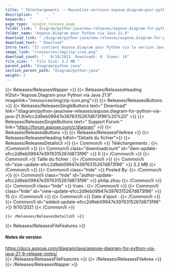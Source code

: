 ```yaml
---
title: " Téléchargements ---Nouvelles-versions-aspose.diagram-pour-python-via-java-21.9 . "
description:  "    . " 
keywords:  "    . " 
page_type:  single_release_page
folder_link: " diagram/python-java/new-releases/aspose.diagram-for-python-via-java-21.9/"
folder_name: "Aspose.Diagram pour Python via Java 21.9"
download_link: " /diagram/python-java/new-releases/aspose.diagram-for-python-via-java-21.9/efcc2d9eb09947e3976315267d873f96"
download_text: " Download"
Intro_text: "Il contient Aspose.Diagram pour Python via la version Java 21.9."
image_link: "/resources/img/zip-icon.png"
download_count: "   9/10/2021  Downloads: 0  Views: 14"
file_size: "  File Size: 3.2 MB "
parent_path: "diagram/python-java"
section_parent_path: "diagram/python-java"
weight: 2
---
```


{{< Releases/ReleasesWapper >}}
  {{< Releases/ReleasesHeading H2txt="Aspose.Diagram pour Python via Java 21.9" imagelink="/resources/img/zip-icon.png">}}
  {{< Releases/ReleasesButtons >}}
    {{< Releases/ReleasesSingleButtons text=" Download" link="/diagram/python-java/new-releases/aspose.diagram-for-python-via-java-21.9/efcc2d9eb09947e3976315267d873f96%20%20" >}}
    {{< Releases/ReleasesSingleButtons text=" Support Forum " link="https://forum.aspose.com/c/diagram" >}}
  {{< Releases/ReleasesButtons >}}
  {{< Releases/ReleasesFileArea >}}
    {{< Releases/ReleasesHeading h4txt="Détails du fichier">}}
    {{< Releases/ReleasesDetailsUl >}}
            {{< Common/li >}} Téléchargements : {{< /Common/li >}}
      {{< Common/li class="downloadcount" id="dwn-update-efcc2d9eb09947e3976315267d873f96" >}} 0 {{< /Common/li >}}
      {{< Common/li >}} Taille du fichier : {{< /Common/li >}}
      {{< Common/li id="size-update-efcc2d9eb09947e3976315267d873f96" >}} 3.2 MB {{< /Common/li >}} 
      {{< Common/li  class="hide" >}} Posted By: {{< /Common/li >}} 
      {{< Common/li class="hide" id="author-update-efcc2d9eb09947e3976315267d873f96" >}} philip.zhou {{< /Common/li >}}
      {{< Common/li class="hide" >}} Vues : {{< /Common/li >}}
      {{< Common/li class="hide" id="view-update-efcc2d9eb09947e3976315267d873f96" >}} 15 {{< /Common/li >}}
      {{< Common/li >}} Date d'ajout : {{< /Common/li >}}
      {{< Common/li id="added-update-efcc2d9eb09947e3976315267d873f96" >}} 9/10/2021 {{< /Common/li >}} 

    {{< /Releases/ReleasesDetailsUl >}}

  {{< Releases/ReleasesFileFeatures >}}
      <h4>Notes de version</h4><div> <a href="https://docs.aspose.com/diagram/java/aspose-diagram-for-python-via-java-21-9-release-notes/">https://docs.aspose.com/diagram/java/aspose-diagram-for-python-via-java-21-9-release-notes/</a></div>
  {{< /Releases/ReleasesFileFeatures >}}
 {{< /Releases/ReleasesFileArea >}}
{{< /Releases/ReleasesWapper >}}



